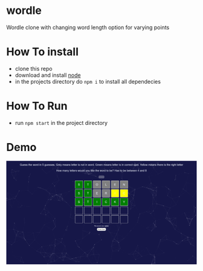 # wordle
Wordle clone with changing word length option for varying points

# How To install
 - clone this repo
 - download and install [node](https://nodejs.org/en/download)
 - in the projects directory do `npm i` to install all dependecies

 # How To Run
 - run `npm start` in the project directory


# Demo
![Wordle Demo](img/example1.png)